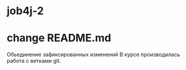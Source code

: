 # job4j-2
# change README.md
Обьединение зафиксированных изменений
В курсе производилась работа с ветками git.